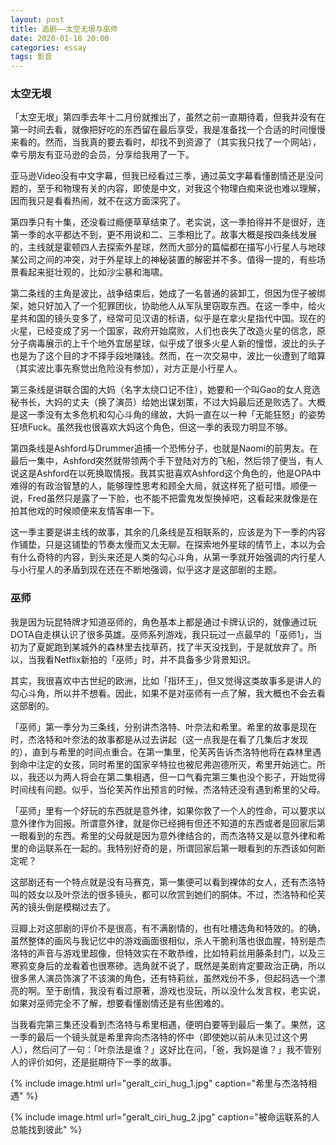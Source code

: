 ```yaml
---
layout: post
title: 追剧——太空无垠与巫师
date: 2020-01-18 20:00
categories: essay
tags: 影音
---
```


### 太空无垠

「太空无垠」第四季去年十二月份就推出了，虽然之前一直期待着，但我并没有在第一时间去看，就像把好吃的东西留在最后享受，我是准备找一个合适的时间慢慢来看的。然而，当我真的要去看时，却找不到资源了（其实我只找了一个网站），幸亏朋友有亚马逊的会员，分享给我用了一下。

亚马逊Video没有中文字幕，但我已经看过三季，通过英文字幕看懂剧情还是没问题的，至于和物理有关的内容，即使是中文，对我这个物理白痴来说也难以理解，因而我只是看看热闹，就不在这方面深究了。

第四季只有十集，还没看过瘾便草草结束了。老实说，这一季拍得并不是很好，连第一季的水平都达不到，更不用说和二、三季相比了。故事大概是按四条线发展的，主线就是霍顿四人去探索外星球，然而大部分的篇幅都在描写小行星人与地球某公司之间的冲突，对于外星球上的神秘装置的解密并不多。值得一提的，有些场景看起来挺壮观的，比如沙尘暴和海啸。

第二条线的主角是波比，战争结束后，她成了一名普通的装卸工，但因为侄子被绑架，她只好加入了一个犯罪团伙，协助他人从军队里窃取东西。在这一季中，给火星共和国的镜头变多了，经常可见汉语的标语，似乎是在拿火星指代中国。现在的火星，已经变成了另一个国家，政府开始腐败，人们也丧失了改造火星的信念，原分子病毒展示的上千个地外宜居星球，似乎成了很多火星人新的憧憬，波比的头子也是为了这个目的才不择手段地赚钱。然而，在一次交易中，波比一伙遭到了暗算（其实波比事先察觉出危险没有参加），对方正是小行星人。

第三条线是讲联合国的大妈（名字太绕口记不住），她要和一个叫Gao的女人竞选秘书长，大妈的丈夫（换了演员）给她出谋划策，不过大妈最后还是败选了。大概是这一季没有太多危机和勾心斗角的缘故，大妈一直在以一种「无能狂怒」的姿势狂喷Fuck。虽然我也很喜欢大妈这个角色，但这一季的表现力明显不够。

第四条线是Ashford与Drummer追捕一个恐怖分子，也就是Naomi的前男友。在最后一集中，Ashford突然就带领两个手下登陆对方的飞船，然后领了便当，有人说这是Ashford在以死换取情报。我其实挺喜欢Ashford这个角色的，他是OPA中难得的有政治智慧的人，能够理性思考和顾全大局，就这样死了挺可惜。顺便一说，Fred虽然只是露了一下脸，也不能不把雷鬼发型换掉吧，这看起来就像是在拍其他戏的时候顺便来友情客串一下。

这一季主要是讲主线的故事，其余的几条线是互相联系的，应该是为下一季的内容作铺垫，只是这铺垫的节奏太慢而又太无聊。在探索地外星球的情节上，本以为会有什么奇特的内容，到头来还是人类的勾心斗角，从第一季就开始强调的内行星人与小行星人的矛盾到现在还在不断地强调，似乎这才是这部剧的主题。

### 巫师

我是因为玩昆特牌才知道巫师的，角色基本上都是通过卡牌认识的，就像通过玩DOTA自走棋认识了很多英雄。巫师系列游戏，我只玩过一点最早的「巫师1」，当初为了夏妮跑到某城外的森林里去找草药，找了半天没找到，于是就放弃了。所以，当我看Netflix新拍的「巫师」时，并不具备多少背景知识。

其实，我很喜欢中古世纪的欧洲，比如「指环王」，但又觉得这类故事多是讲人的勾心斗角，所以并不想看。因此，如果不是对巫师有一点了解，我大概也不会去看这部剧的。

「巫师」第一季分为三条线，分别讲杰洛特、叶奈法和希里。希里的故事是现在时，杰洛特和叶奈法的故事都是从过去讲起（这一点我是在看了几集后才发现的），直到与希里的时间点重合。在第一集里，伦芙芮告诉杰洛特他将在森林里遇到命中注定的女孩，同时希里的国家辛特拉也被尼弗迦德所灭，希里开始逃亡。所以，我还以为两人将会在第二集相遇，但一口气看完第三集也没个影子，开始觉得时间线有问题。似乎，当伦芙芮作出预言的时候，杰洛特还没有遇到希里的父母。

「巫师」里有一个好玩的东西就是意外律，如果你救了一个人的性命，可以要求以意外律作为回报。所谓意外律，就是你已经拥有但还不知道的东西或者是回家后第一眼看到的东西。希里的父母就是因为意外律结合的，而杰洛特又是以意外律和希里的命运联系在一起的。我特别好奇的是，所谓回家后第一眼看到的东西该如何断定呢？

这部剧还有一个特点就是没有马赛克，第一集便可以看到裸体的女人，还有杰洛特叫的妓女以及叶奈法的很多镜头，都可以欣赏到她们的胴体。不过，杰洛特和伦芙芮的镜头倒是模糊过去了。

豆瓣上对这部剧的评价不是很高，有不满剧情的，也有吐槽选角和特效的。的确，虽然整体的画风与我记忆中的游戏画面很相似，杀人干脆利落也很血腥，特别是杰洛特的声音与游戏里超像，但特效实在不敢恭维，比如特莉丝用藤条封门，以及三寒鸦变身后的龙看着也很寒碜。选角就不说了，既然是美剧肯定要政治正确，所以很多黑人演员饰演了不该演的角色，还有特莉丝，虽然戏份不多，但起码选一个漂亮的啊。至于剧情，我没有看过原著，游戏也没玩，所以没什么发言权，老实说，如果对巫师完全不了解，想要看懂剧情还是有些困难的。

当我看完第三集还没看到杰洛特与希里相遇，便明白要等到最后一集了。果然，这一季的最后一个镜头就是希里奔向杰洛特的怀中（即使她以前从未见过这个男人），然后问了一句：「叶奈法是谁？」这好比在问，「爸，我妈是谁？」我不管别人的评价如何，还是挺期待下一季的故事。

{% include image.html url="geralt_ciri_hug_1.jpg" caption="希里与杰洛特相遇" %}

{% include image.html url="geralt_ciri_hug_2.jpg" caption="被命运联系的人总能找到彼此" %}
